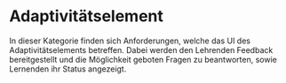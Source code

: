 # Adaptivitätselement

In dieser Kategorie finden sich Anforderungen, welche das UI des Adaptivitätselements betreffen. 
Dabei werden den Lehrenden Feedback bereitgestellt und die Möglichkeit geboten Fragen zu beantworten, sowie Lernenden ihr Status angezeigt.